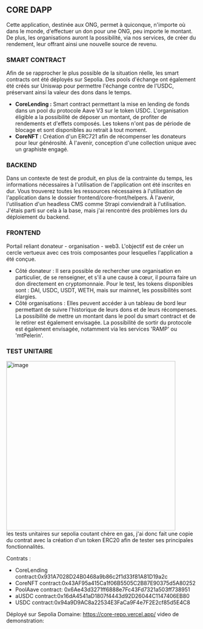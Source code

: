 
## CORE DAPP
Cette application, destinée aux ONG, permet à quiconque, n'importe où dans le monde, d'effectuer un don pour une ONG, peu importe le montant. De plus, les organisations auront la possibilité, via nos services, de créer du rendement, leur offrant ainsi une nouvelle source de revenu.

### SMART CONTRACT
Afin de se rapprocher le plus possible de la situation réelle, les smart contracts ont été déployés sur Sepolia. Des pools d'échange ont également été créés sur Uniswap pour permettre l'échange contre de l'USDC, préservant ainsi la valeur des dons dans le temps.

- **CoreLending :** Smart contract permettant la mise en lending de fonds dans un pool du protocole Aave V3 sur le token USDC. L'organisation éligible a la possibilité de déposer un montant, de profiter de rendements et d'effets composés. Les tokens n'ont pas de période de blocage et sont disponibles au retrait à tout moment.
- **CoreNFT :** Création d'un ERC721 afin de récompenser les donateurs pour leur générosité. À l'avenir, conception d'une collection unique avec un graphiste engagé.

### BACKEND
Dans un contexte de test de produit, en plus de la contrainte du temps, les informations nécessaires à l'utilisation de l'application ont été inscrites en dur. Vous trouverez toutes les ressources nécessaires à l'utilisation de l'application dans le dossier frontend/core-front/helpers. À l'avenir, l'utilisation d'un headless CMS comme Strapi conviendrait à l'utilisation. J'étais parti sur cela à la base, mais j'ai rencontré des problèmes lors du déploiement du backend.

### FRONTEND
Portail reliant donateur - organisation - web3. L'objectif est de créer un cercle vertueux avec ces trois composantes pour lesquelles l'application a été conçue.
- Côté donateur : Il sera possible de rechercher une organisation en particulier, de se renseigner, et s'il a une cause à cœur, il pourra faire un don directement en cryptomonnaie. Pour le test, les tokens disponibles sont : DAI, USDC, USDT, WETH, mais sur mainnet, les possibilités sont élargies.
- Côté organisations : Elles peuvent accéder à un tableau de bord leur permettant de suivre l'historique de leurs dons et de leurs récompenses. La possibilité de mettre un montant dans le pool du smart contract et de le retirer est également envisagée. La possibilité de sortir du protocole est également envisagée, notamment via les services 'RAMP' ou 'mtPelerin'.

### TEST UNITAIRE 
<img width="446" alt="image" src="https://github.com/DiasNabil/core-repo/assets/103931817/9810d6df-5ca8-41ef-ac8d-b96d84375d42"> </br>
les tests unitaires sur sepolia coutant chère en gas, j'ai donc fait une copie du contrat avec la création d'un token ERC20 afin de tester ses principales fonctionnalités. 

Contrats :
- CoreLending contract:0x931A7028D24B0468a9b86c2f1d33f81A81D19a2c
- CoreNFT contract:0x43AF95a415Ca1f06B5505C2B87E90375d5A80252
- PoolAave contract: 0x6Ae43d3271ff6888e7Fc43Fd7321a503ff738951
- aUSDC contract:0x16dA4541aD1807f4443d92D26044C1147406EB80
- USDC contract:0x94a9D9AC8a22534E3FaCa9F4e7F2E2cf85d5E4C8

Déployé sur Sepolia
Domaine: https://core-repo.vercel.app/
video de demonstration: 
